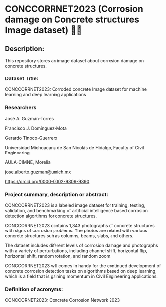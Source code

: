 # CONCCORRNET2023 (Corrosion damage on Concrete structures Image dataset) 🧑‍🏫
## Description:
This repository stores an image dataset about corrosion damage on concrete structures.

### Dataset Title:
CONCCORRNET2023: Corroded concrete Image dataset for machine learning and deep learning applications

### Researchers
José A. Guzmán-Torres

Francisco J. Domínguez-Mota

Gerardo Tinoco-Guerrero

Universidad Michoacana de San Nicolás de Hidalgo, Faculty of Civil Engineering

AULA-CIMNE, Morelia

jose.alberto.guzman@umich.mx

https://orcid.org/0000-0002-9309-9390

### Project summary, description or abstract:
CONCCORRNET2023 is a labeled image dataset for training, testing, validation, and benchmarking of artificial intelligence based corrosion detection algortihms for concrete structures.

CONCCORRNET2023 contains 1,343 photographs of concrete structures with signs of corrosion problems. The photos are related with various concrete structures suh as columns, beams, slabs, and others.

The dataset includes diferent levels of corrosion damage and photographs with a variety of perturbations, including channel shift, horizontal flip, horizontal shift, random rotation, and random zoom.

CONCCORRNET2023 will comes in handy for the continued development of concrete corrosion detection tasks on algorithms based on deep learning, which is a field that is gaining momentum in Civil Engineering applications. 

### Definition of acronyms:
CONCCORNET2023: Concrete Corrosion Network 2023